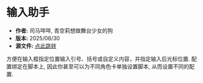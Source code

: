 # 输入助手

- **作者:** 司马咩咩, 青空莉想做舞台少女的狗
- **版本:** 2025/08/30
- **源文件:** [点此跳转](https://gitgud.io/StageDog/tavern_resource/-/tree/main/src)

方便在输入框指定位置输入引号、括号或自定义内容，并指定输入后光标位置. 配置绑定在脚本上, 因此你甚至可以为不同角色卡单独设置脚本, 从而设置不同的配置.
